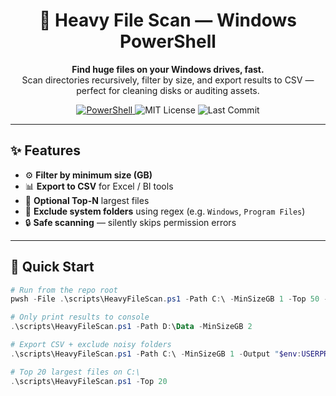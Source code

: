 <h1 align="center">🧠 Heavy File Scan — Windows PowerShell</h1>

<p align="center">
  <b>Find huge files on your Windows drives, fast.</b><br>
  Scan directories recursively, filter by size, and export results to CSV — perfect for cleaning disks or auditing assets.
</p>

<p align="center">
  <a href="https://github.com/yourusername/Heavy-File-Scan-Windows-PowerShell">
    <img src="https://img.shields.io/badge/PowerShell-blue?logo=powershell&logoColor=white" alt="PowerShell">
  </a>
  <img src="https://img.shields.io/badge/license-MIT-green" alt="MIT License">
  <img src="https://img.shields.io/github/last-commit/yourusername/Heavy-File-Scan-Windows-PowerShell" alt="Last Commit">
</p>

---

## ✨ Features
- ⚙️ **Filter by minimum size (GB)**
- 📊 **Export to CSV** for Excel / BI tools
- 🚀 **Optional Top-N** largest files
- 🧩 **Exclude system folders** using regex (e.g. `Windows`, `Program Files`)
- 🔒 **Safe scanning** — silently skips permission errors

---

## 🚀 Quick Start

```powershell
# Run from the repo root
pwsh -File .\scripts\HeavyFileScan.ps1 -Path C:\ -MinSizeGB 1 -Top 50 -Output "$env:USERPROFILE\Desktop\Large_Files.csv" -Exclude 'Windows','Program Files','ProgramData'

# Only print results to console
.\scripts\HeavyFileScan.ps1 -Path D:\Data -MinSizeGB 2

# Export CSV + exclude noisy folders
.\scripts\HeavyFileScan.ps1 -Path C:\ -MinSizeGB 1 -Output "$env:USERPROFILE\Desktop\Large_Files.csv" -Exclude 'Windows','Program Files','ProgramData'

# Top 20 largest files on C:\
.\scripts\HeavyFileScan.ps1 -Top 20
